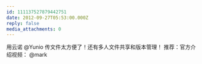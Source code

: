 ```yaml
---
id: 111137527879442751
date: 2012-09-27T05:53:00.000Z
reply: false
media_attachments: 0
---
```


用云诺 @Yunio 传文件太方便了！还有多人文件共享和版本管理！ 推荐：官方介绍视频： @mark ​​​​

